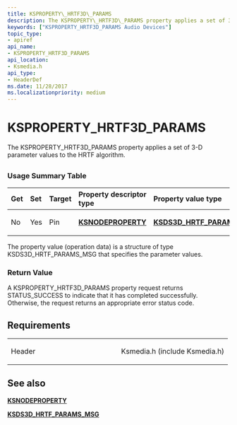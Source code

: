 ```yaml
---
title: KSPROPERTY\_HRTF3D\_PARAMS
description: The KSPROPERTY\_HRTF3D\_PARAMS property applies a set of 3-D parameter values to the HRTF algorithm.
keywords: ["KSPROPERTY_HRTF3D_PARAMS Audio Devices"]
topic_type:
- apiref
api_name:
- KSPROPERTY_HRTF3D_PARAMS
api_location:
- Ksmedia.h
api_type:
- HeaderDef
ms.date: 11/28/2017
ms.localizationpriority: medium
---
```


# KSPROPERTY\_HRTF3D\_PARAMS


The KSPROPERTY\_HRTF3D\_PARAMS property applies a set of 3-D parameter values to the HRTF algorithm.

## <span id="ddk_ksproperty_hrtf3d_params_ks"></span><span id="DDK_KSPROPERTY_HRTF3D_PARAMS_KS"></span>


### <span id="Usage_Summary_Table"></span><span id="usage_summary_table"></span><span id="USAGE_SUMMARY_TABLE"></span>Usage Summary Table

<table>
<colgroup>
<col width="20%" />
<col width="20%" />
<col width="20%" />
<col width="20%" />
<col width="20%" />
</colgroup>
<thead>
<tr class="header">
<th align="left">Get</th>
<th align="left">Set</th>
<th align="left">Target</th>
<th align="left">Property descriptor type</th>
<th align="left">Property value type</th>
</tr>
</thead>
<tbody>
<tr class="odd">
<td align="left"><p>No</p></td>
<td align="left"><p>Yes</p></td>
<td align="left"><p>Pin</p></td>
<td align="left"><p><a href="/windows-hardware/drivers/ddi/ksmedia/ns-ksmedia-ksnodeproperty" data-raw-source="[&lt;strong&gt;KSNODEPROPERTY&lt;/strong&gt;](/windows-hardware/drivers/ddi/ksmedia/ns-ksmedia-ksnodeproperty)"><strong>KSNODEPROPERTY</strong></a></p></td>
<td align="left"><p><a href="/windows-hardware/drivers/ddi/ksmedia/ns-ksmedia-ksds3d_hrtf_params_msg" data-raw-source="[&lt;strong&gt;KSDS3D_HRTF_PARAMS_MSG&lt;/strong&gt;](/windows-hardware/drivers/ddi/ksmedia/ns-ksmedia-ksds3d_hrtf_params_msg)"><strong>KSDS3D_HRTF_PARAMS_MSG</strong></a></p></td>
</tr>
</tbody>
</table>

 

The property value (operation data) is a structure of type KSDS3D\_HRTF\_PARAMS\_MSG that specifies the parameter values.

### <span id="Return_Value"></span><span id="return_value"></span><span id="RETURN_VALUE"></span>Return Value

A KSPROPERTY\_HRTF3D\_PARAMS property request returns STATUS\_SUCCESS to indicate that it has completed successfully. Otherwise, the request returns an appropriate error status code.

## Requirements

<table>
<colgroup>
<col width="50%" />
<col width="50%" />
</colgroup>
<tbody>
<tr class="odd">
<td align="left"><p>Header</p></td>
<td align="left">Ksmedia.h (include Ksmedia.h)</td>
</tr>
</tbody>
</table>

## <span id="see_also"></span>See also


[**KSNODEPROPERTY**](/windows-hardware/drivers/ddi/ksmedia/ns-ksmedia-ksnodeproperty)

[**KSDS3D\_HRTF\_PARAMS\_MSG**](/windows-hardware/drivers/ddi/ksmedia/ns-ksmedia-ksds3d_hrtf_params_msg)

